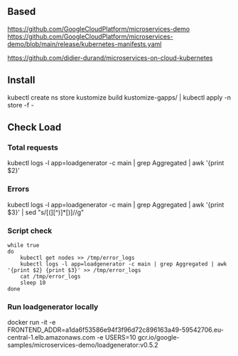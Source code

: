## Based
https://github.com/GoogleCloudPlatform/microservices-demo
https://github.com/GoogleCloudPlatform/microservices-demo/blob/main/release/kubernetes-manifests.yaml

https://github.com/didier-durand/microservices-on-cloud-kubernetes

## Install
kubectl create ns store
kustomize build kustomize-gapps/ | kubectl apply -n store -f -

## Check Load

### Total requests
kubectl logs -l app=loadgenerator -c main | grep Aggregated | awk '{print $2}'

### Errors
kubectl logs -l app=loadgenerator -c main | grep Aggregated | awk '{print $3}' | sed "s/[(][^)]*[)]//g"

### Script check

```
while true
do
    kubectl get nodes >> /tmp/error_logs
    kubectl logs -l app=loadgenerator -c main | grep Aggregated | awk '{print $2} {print $3}' >> /tmp/error_logs
    cat /tmp/error_logs
    sleep 10
done
```

### Run loadgenerator locally
docker run -it -e FRONTEND_ADDR=a1da6f53586e94f3f96d72c896163a49-59542706.eu-central-1.elb.amazonaws.com -e USERS=10 gcr.io/google-samples/microservices-demo/loadgenerator:v0.5.2